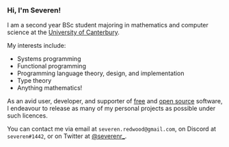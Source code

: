 ### Hi, I'm Severen!

I am a second year BSc student majoring in mathematics and computer science at the
[University of Canterbury](https://www.canterbury.ac.nz/).

My interests include:
+ Systems programming
+ Functional programming
+ Programming language theory, design, and implementation
+ Type theory
+ Anything mathematics!

As an avid user, developer, and supporter of [free](https://www.gnu.org/philosophy/free-sw.en.html)
and [open source](https://opensource.org/osd) software, I endeavour to release as many of my personal
projects as possible under such licences.

You can contact me via email at `severen.redwood@gmail.com`, on Discord at `severen#1442`, or on Twitter at
[@severenr_](https://twitter.com/severenr_/).

<!-- TODO: Add this when I actually get my website up and running -->
<!-- Everything about me and my projects are also available on [my website](https://example.org/). -->
